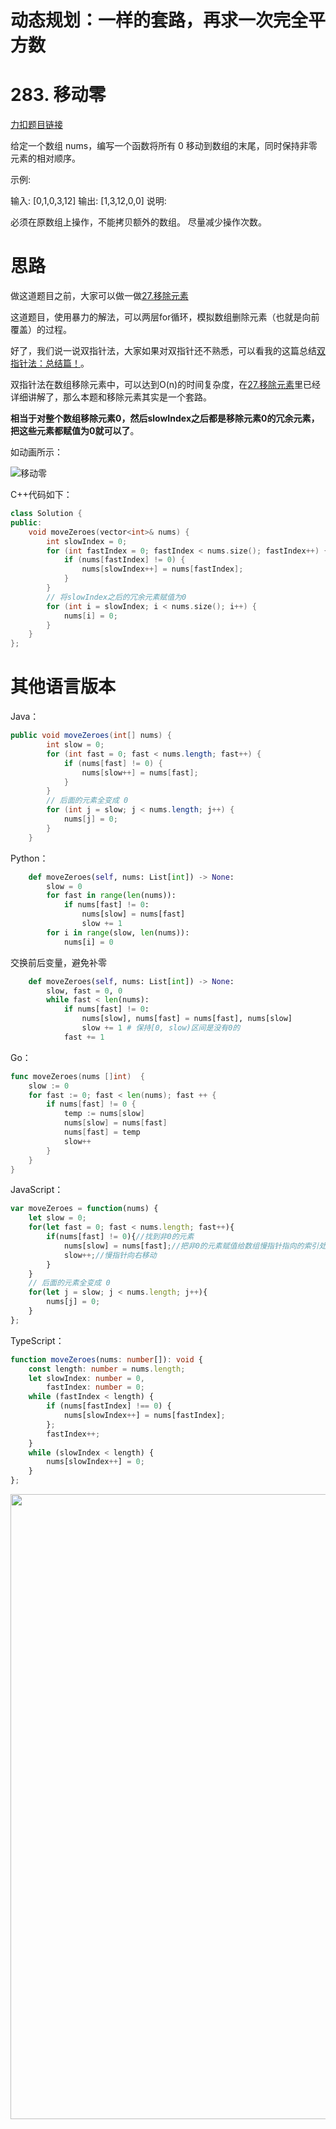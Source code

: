 
# 动态规划：一样的套路，再求一次完全平方数

# 283. 移动零

[力扣题目链接](https://leetcode.cn/problems/move-zeroes/)

给定一个数组 nums，编写一个函数将所有 0 移动到数组的末尾，同时保持非零元素的相对顺序。

示例:

输入: [0,1,0,3,12]
输出: [1,3,12,0,0]
说明:

必须在原数组上操作，不能拷贝额外的数组。
尽量减少操作次数。


# 思路

做这道题目之前，大家可以做一做[27.移除元素](https://programmercarl.com/0027.移除元素.html)

这道题目，使用暴力的解法，可以两层for循环，模拟数组删除元素（也就是向前覆盖）的过程。

好了，我们说一说双指针法，大家如果对双指针还不熟悉，可以看我的这篇总结[双指针法：总结篇！](https://programmercarl.com/双指针总结.html)。

双指针法在数组移除元素中，可以达到O(n)的时间复杂度，在[27.移除元素](https://programmercarl.com/0027.移除元素.html)里已经详细讲解了，那么本题和移除元素其实是一个套路。

**相当于对整个数组移除元素0，然后slowIndex之后都是移除元素0的冗余元素，把这些元素都赋值为0就可以了**。

如动画所示：

![移动零](https://tva1.sinaimg.cn/large/e6c9d24ely1gojdlrvqqig20jc0dakjn.gif)

C++代码如下：

```CPP
class Solution {
public:
    void moveZeroes(vector<int>& nums) {
        int slowIndex = 0;
        for (int fastIndex = 0; fastIndex < nums.size(); fastIndex++) {
            if (nums[fastIndex] != 0) {
                nums[slowIndex++] = nums[fastIndex];
            }
        }
        // 将slowIndex之后的冗余元素赋值为0
        for (int i = slowIndex; i < nums.size(); i++) {
            nums[i] = 0;
        }
    }
};
```

# 其他语言版本

Java：

```java
public void moveZeroes(int[] nums) {
        int slow = 0;
        for (int fast = 0; fast < nums.length; fast++) {
            if (nums[fast] != 0) {
                nums[slow++] = nums[fast];
            }
        }
        // 后面的元素全变成 0
        for (int j = slow; j < nums.length; j++) {
            nums[j] = 0;
        }
    }
```

Python：

```python
    def moveZeroes(self, nums: List[int]) -> None:
        slow = 0
        for fast in range(len(nums)):
            if nums[fast] != 0:
                nums[slow] = nums[fast]
                slow += 1
        for i in range(slow, len(nums)):
            nums[i] = 0
```
交换前后变量，避免补零
```python
    def moveZeroes(self, nums: List[int]) -> None:
        slow, fast = 0, 0
        while fast < len(nums):
            if nums[fast] != 0:
                nums[slow], nums[fast] = nums[fast], nums[slow]
                slow += 1 # 保持[0, slow)区间是没有0的
            fast += 1
```

Go：

```go
func moveZeroes(nums []int)  {
    slow := 0
    for fast := 0; fast < len(nums); fast ++ {
        if nums[fast] != 0 {
            temp := nums[slow]
            nums[slow] = nums[fast]
            nums[fast] = temp
            slow++
        }
    }
}
```

JavaScript：
```javascript
var moveZeroes = function(nums) {
    let slow = 0;
    for(let fast = 0; fast < nums.length; fast++){
        if(nums[fast] != 0){//找到非0的元素
            nums[slow] = nums[fast];//把非0的元素赋值给数组慢指针指向的索引处的值
            slow++;//慢指针向右移动
        }
    }
    // 后面的元素全变成 0
    for(let j = slow; j < nums.length; j++){
        nums[j] = 0;
    }
};
```

TypeScript：

```typescript
function moveZeroes(nums: number[]): void {
    const length: number = nums.length;
    let slowIndex: number = 0,
        fastIndex: number = 0;
    while (fastIndex < length) {
        if (nums[fastIndex] !== 0) {
            nums[slowIndex++] = nums[fastIndex];
        };
        fastIndex++;
    }
    while (slowIndex < length) {
        nums[slowIndex++] = 0;
    }
};
```




<p align="center">
<a href="https://programmercarl.com/other/kstar.html" target="_blank">
  <img src="../pics/网站星球宣传海报.jpg" width="1000"/>
</a>
